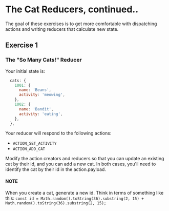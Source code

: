 # The Cat Reducers, continued..

The goal of these exercises is to get more comfortable with dispatching actions and writing reducers that calculate new state.

## Exercise 1

### The "So Many Cats!" Reducer

Your initial state is:

```js
  cats: {
    1001: {
      name: 'Beans',
      activity: 'meowing',
    },
    1002: {
      name: 'Bandit',
      activity: 'eating',
    },
  },
```

Your reducer will respond to the following actions:

* `ACTION_SET_ACTIVITY`
* `ACTION_ADD_CAT`

Modify the action creators and reducers so that you can update an existing cat by their id, and you can add a new cat. In both cases, you'll need to identify the cat by their id in the action.payload.

#### NOTE

When you create a cat, generate a new id. Think in terms of something like this:
`const id = Math.random().toString(36).substring(2, 15) + Math.random().toString(36).substring(2, 15);`
<!--
## Exercise 2 - Add Context!

The goal of these exercises is to repeat the Cat Reducer exercise using the Context API instead of Redux

Starting with the following state:

```js
{
  activity: 'napping'
}
```

Write a reducer that responds to the following actions:

* `ACTION_NAP`
* `ACTION_EAT`
* `ACTION_PLAY`
-->
